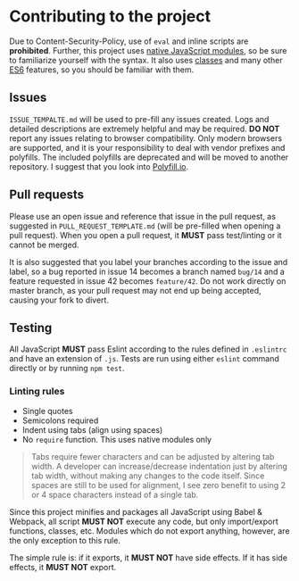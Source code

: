 # Contributing to the project

Due to Content-Security-Policy, use of `eval` and inline scripts are **prohibited**.
Further, this project uses [native JavaScript modules](https://hacks.mozilla.org/2015/08/es6-in-depth-modules/),
so be sure to familiarize yourself with the syntax. It also uses [classes](https://hacks.mozilla.org/2015/07/es6-in-depth-classes/)
and many other [ES6](https://hacks.mozilla.org/category/es6-in-depth/) features,
so you should be familiar with them.

## Issues
`ISSUE_TEMPALTE.md` will be used to pre-fill any issues created. Logs and detailed
descriptions are extremely helpful and may be required. **DO NOT** report any
issues relating to browser compatibility. Only modern browsers are supported, and
it is your responsibility to deal with vendor prefixes and polyfills. The included
polyfills are deprecated and will be moved to another repository. I suggest that
you look into [Polyfill.io](https://polyfill.io).

## Pull requests
Please use an open issue and reference that issue in the pull request, as suggested
in `PULL_REQUEST_TEMPLATE.md` (will be pre-filled when opening a pull request).
When you open a pull request, it **MUST** pass test/linting or it cannot be merged.

It is also suggested that you label your branches according to the issue and label,
so a bug reported in issue 14 becomes a branch named `bug/14` and a feature requested
in issue 42 becomes `feature/42`. Do not work directly on master branch, as your
pull request may not end up being accepted, causing your fork to divert.

## Testing
All JavaScript **MUST** pass Eslint according to the rules defined in `.eslintrc`
and have an extension of `.js`. Tests are run using either `eslint` command directly
or by running `npm test`.

### Linting rules
- Single quotes
- Semicolons required
- Indent using tabs (align using spaces)
- No `require` function. This uses native modules only

> Tabs require fewer characters and can be adjusted by altering tab width. A developer
> can increase/decrease indentation just by altering tab width, without making
> any changes to the code itself. Since spaces are still to be used for alignment,
> I see zero benefit to using 2 or 4 space characters instead of a single tab.

Since this project minifies and packages all JavaScript using Babel & Webpack,
all script **MUST NOT** execute any code, but only import/export functions,
classes, etc. Modules which do not export anything, however, are the only exception
to this rule.

The simple rule is: if it exports, it **MUST NOT** have side effects. If it has
side effects, it **MUST NOT** export.
